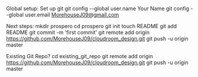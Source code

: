 Global setup:
 Set up git
  git config --global user.name Your Name
  git config --global user.email MorehouseJ09@gmail.com
      
Next steps:
  mkdir prospero
  cd prospero
  git init
  touch README
  git add README
  git commit -m 'first commit'
  git remote add origin https://github.com/MorehouseJ09/cloudroom_design.git
  git push -u origin master
      
Existing Git Repo?
  cd existing_git_repo
  git remote add origin https://github.com/MorehouseJ09/cloudroom_design.git
  git push -u origin master
